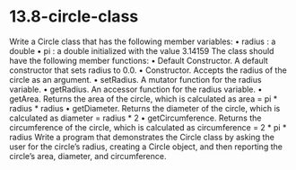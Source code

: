 # 13.8-circle-class
  Write a  Circle  class that has the following member variables:       •        radius   : a  double         •        pi   : a  double  initialized with the value 3.14159       The class should have the following member functions:       •      Default Constructor.  A default constructor that sets  radius  to 0.0.       •      Constructor.  Accepts the radius of the circle as an argument.       •        setRadius.    A mutator function for the radius variable.       •        getRadius.    An accessor function for the radius variable.       •        getArea.    Returns the area of the circle, which is calculated as     area = pi * radius * radius         •        getDiameter.    Returns the diameter of the circle, which is calculated as     diameter = radius * 2         •        getCircumference.    Returns the circumference of the circle, which is calculated as     circumference = 2 * pi * radius         Write a program that demonstrates the  Circle  class by asking the user for the circle’s radius, creating a  Circle  object, and then reporting the circle’s area, diameter, and circumference. 
